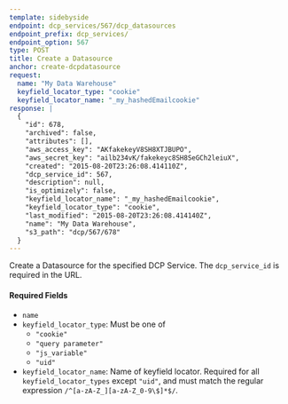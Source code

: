 ```yaml
---
template: sidebyside
endpoint: dcp_services/567/dcp_datasources
endpoint_prefix: dcp_services/
endpoint_option: 567
type: POST
title: Create a Datasource
anchor: create-dcpdatasource
request:
  name: "My Data Warehouse"
  keyfield_locator_type: "cookie"
  keyfield_locator_name: "_my_hashedEmailcookie"
response: |
  {
    "id": 678,
    "archived": false,
    "attributes": [],
    "aws_access_key": "AKfakekeyV8SH8XTJBUPO",
    "aws_secret_key": "ailb234vK/fakekeyc8SH8SeGCh2leiuX",
    "created": "2015-08-20T23:26:08.414110Z",
    "dcp_service_id": 567,
    "description": null,
    "is_optimizely": false,
    "keyfield_locator_name": "_my_hashedEmailcookie",
    "keyfield_locator_type": "cookie",
    "last_modified": "2015-08-20T23:26:08.414140Z",
    "name": "My Data Warehouse",
    "s3_path": "dcp/567/678"
  }
---
```


Create a Datasource for the specified DCP Service.  The `dcp_service_id` is required in the URL.

#### Required Fields
- `name`
- `keyfield_locator_type`: Must be one of
  - `"cookie"`
  - `"query parameter"`
  - `"js_variable"`
  - `"uid"`
- `keyfield_locator_name`: Name of keyfield locator. Required for all `keyfield_locator_types` except `"uid"`, and must
  match the regular expression `/^[a-zA-Z_][a-zA-Z_0-9\$]*$/`.
